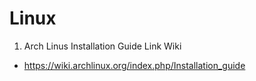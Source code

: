 # Linux

1. Arch Linus Installation Guide Link Wiki
* https://wiki.archlinux.org/index.php/Installation_guide
